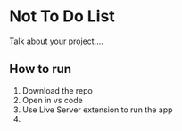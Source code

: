 # Not To Do List
Talk about your project....

## How to run
1. Download the repo
2. Open in vs code
3. Use Live Server extension to run the app
4. 
